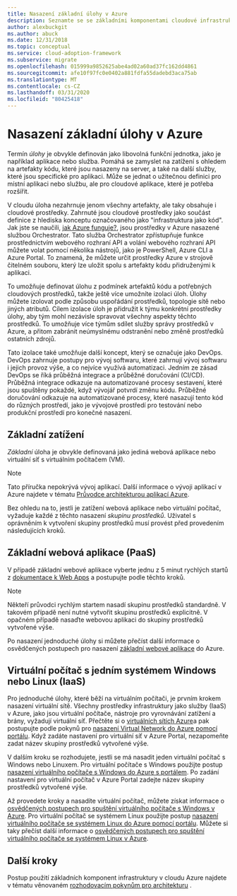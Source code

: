 ```yaml
---
title: Nasazení základní úlohy v Azure
description: Seznamte se se základními komponentami cloudové infrastruktury a základními úlohami, jako jsou základní webové aplikace, samostatné virtuální počítače a virtuální sítě.
author: alexbuckgit
ms.author: abuck
ms.date: 12/31/2018
ms.topic: conceptual
ms.service: cloud-adoption-framework
ms.subservice: migrate
ms.openlocfilehash: 015999a9852625abe4ad02a60ad37fc162dd4861
ms.sourcegitcommit: afe10f97fc0e0402a881fdfa55dadebd3aca75ab
ms.translationtype: MT
ms.contentlocale: cs-CZ
ms.lasthandoff: 03/31/2020
ms.locfileid: "80425418"
---
```

# <a name="deploy-a-basic-workload-in-azure"></a>Nasazení základní úlohy v Azure

Termín *úlohy* je obvykle definován jako libovolná funkční jednotka, jako je například aplikace nebo služba. Pomáhá se zamyslet na zatížení s ohledem na artefakty kódu, které jsou nasazeny na server, a také na další služby, které jsou specifické pro aplikaci. Může se jednat o užitečnou definici pro místní aplikaci nebo službu, ale pro cloudové aplikace, které je potřeba rozšířit.

V cloudu úloha nezahrnuje jenom všechny artefakty, ale taky obsahuje i cloudové prostředky. Zahrnuté jsou cloudové prostředky jako součást definice z hlediska konceptu označovaného jako "infrastruktura jako kód". Jak jste se naučili, [jak Azure funguje?](../../getting-started/what-is-azure.md), jsou prostředky v Azure nasazené službou Orchestrator. Tato služba Orchestrator zpřístupňuje funkce prostřednictvím webového rozhraní API a volání webového rozhraní API můžete volat pomocí několika nástrojů, jako je PowerShell, Azure CLI a Azure Portal. To znamená, že můžete určit prostředky Azure v strojově čitelném souboru, který lze uložit spolu s artefakty kódu přidruženými k aplikaci.

To umožňuje definovat úlohu z podmínek artefaktů kódu a potřebných cloudových prostředků, takže ještě více umožníte izolaci úloh. Úlohy můžete izolovat podle způsobu uspořádání prostředků, topologie sítě nebo jiných atributů. Cílem izolace úloh je přidružit k týmu konkrétní prostředky úlohy, aby tým mohl nezávisle spravovat všechny aspekty těchto prostředků. To umožňuje více týmům sdílet služby správy prostředků v Azure, a přitom zabránit neúmyslnému odstranění nebo změně prostředků ostatních zdrojů.

Tato izolace také umožňuje další koncept, který se označuje jako DevOps. DevOps zahrnuje postupy pro vývoj softwaru, které zahrnují vývoj softwaru i jejich provoz výše, a co nejvíce využívá automatizaci. Jedním ze zásad DevOps se říká průběžná integrace a průběžné doručování (CI/CD). Průběžná integrace odkazuje na automatizované procesy sestavení, které jsou spuštěny pokaždé, když vývojář potvrdí změnu kódu. Průběžné doručování odkazuje na automatizované procesy, které nasazují tento kód do různých prostředí, jako je vývojové prostředí pro testování nebo produkční prostředí pro konečné nasazení.

## <a name="basic-workload"></a>Základní zatížení

*Základní* úloha je obvykle definovaná jako jediná webová aplikace nebo virtuální síť s virtuálním počítačem (VM).

> [!NOTE]
> Tato příručka nepokrývá vývoj aplikací. Další informace o vývoji aplikací v Azure najdete v tématu [Průvodce architekturou aplikací Azure](https://docs.microsoft.com/azure/architecture/guide).

Bez ohledu na to, jestli je zatížení webová aplikace nebo virtuální počítač, vyžaduje každé z těchto nasazení *skupinu prostředků*. Uživatel s oprávněním k vytvoření skupiny prostředků musí provést před provedením následujících kroků.

## <a name="basic-web-application-paas"></a>Základní webová aplikace (PaaS)

V případě základní webové aplikace vyberte jednu z 5 minut rychlých startů z [dokumentace k Web Apps](https://docs.microsoft.com/azure/app-service) a postupujte podle těchto kroků.

> [!NOTE]
> Někteří průvodci rychlým startem nasadí skupinu prostředků standardně. V takovém případě není nutné vytvořit skupinu prostředků explicitně. V opačném případě nasaďte webovou aplikaci do skupiny prostředků vytvořené výše.

Po nasazení jednoduché úlohy si můžete přečíst další informace o osvědčených postupech pro nasazení [základní webové aplikace](https://docs.microsoft.com/azure/architecture/reference-architectures/app-service-web-app/basic-web-app) do Azure.

## <a name="single-windows-or-linux-vm-iaas"></a>Virtuální počítač s jedním systémem Windows nebo Linux (IaaS)

Pro jednoduché úlohy, které běží na virtuálním počítači, je prvním krokem nasazení virtuální sítě. Všechny prostředky infrastruktury jako služby (IaaS) v Azure, jako jsou virtuální počítače, nástroje pro vyrovnávání zatížení a brány, vyžadují virtuální síť. Přečtěte si o [virtuálních sítích Azure](https://docs.microsoft.com/azure/virtual-network/virtual-networks-overview)a pak postupujte podle pokynů pro [nasazení Virtual Network do Azure pomocí portálu](https://docs.microsoft.com/azure/virtual-network/quick-create-portal). Když zadáte nastavení pro virtuální síť v Azure Portal, nezapomeňte zadat název skupiny prostředků vytvořené výše.

V dalším kroku se rozhodujete, jestli se má nasadit jeden virtuální počítač s Windows nebo Linuxem. Pro virtuální počítače s Windows použijte postup [nasazení virtuálního počítače s Windows do Azure s portálem](https://docs.microsoft.com/azure/virtual-machines/windows/quick-create-portal). Po zadání nastavení pro virtuální počítač v Azure Portal zadejte název skupiny prostředků vytvořené výše.

Až provedete kroky a nasadíte virtuální počítač, můžete získat informace o [osvědčených postupech pro spuštění virtuálního počítače s Windows v Azure](https://docs.microsoft.com/azure/architecture/reference-architectures/virtual-machines-windows/single-vm). Pro virtuální počítač se systémem Linux použijte postup [nasazení virtuálního počítače se systémem Linux do Azure pomocí portálu](https://docs.microsoft.com/azure/virtual-machines/linux/quick-create-portal). Můžete si taky přečíst další informace o [osvědčených postupech pro spuštění virtuálního počítače se systémem Linux v Azure](https://docs.microsoft.com/azure/architecture/reference-architectures/virtual-machines-linux/single-vm).

## <a name="next-steps"></a>Další kroky

Postup použití základních komponent infrastruktury v cloudu Azure najdete v tématu věnovaném [rozhodovacím pokynům pro architekturu](../../decision-guides/index.md) .
